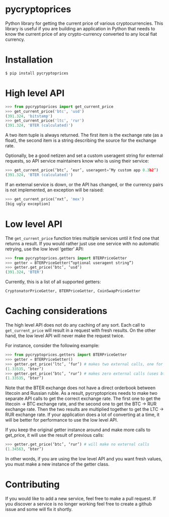 pycryptoprices
==============

Python library for getting the current price of various cryptocurrencies.
This library is useful if you are building an application in Python that needs
to know the current price of any crypto-currency converted to any local fiat currency.

Installation
============

```
$ pip install pycryptoprices
```

High level API
==============

```python
>>> from pycryptoprices import get_current_price
>>> get_current_price('btc', 'usd')
(391.324, 'bitstamp')
>>> get_current_price('ltc', 'rur')
(391.324, 'BTER (calculated)')
```
A two item tuple is always returned. The first item is the exchange  rate (as a float), the second
item is a string describing the source for the exchange rate.

Optionally, be a good netizen and set a custom useragent string for
external requests, so API service maintainers know who is using their service:

```python
>>> get_current_price(‘btc’, ‘eur’, useragent=‘My custom app 0.3b2’)
(391.324, 'BTER (calculated)')
```

If an external service is down, or the API has changed, or the
currency pairs is not implemented, an exception will be raised:

```python
>>> get_current_price(‘nxt’, 'mex')
[big ugly exception]
```

Low level API
=============

The `get_current_price` function tries multiple services until it find one that returns a result.
If you would rather just use one service with no automatic retrying, use the low level ‘getter’ API:

```python
>>> from pycryptoprices.getters import BTERPriceGetter
>>> getter = BTERPriceGetter(“optional useragent string”)
>>> getter.get_price(‘btc’, ‘usd’)
(391.324, 'BTER')
```

Currently, this is a list of all supported getters:

```
CryptonatorPriceGetter, BTERPriceGetter, CoinSwapPriceGetter
```

Caching considerations
======================

The high level API does not do any caching of any sort. Each call to `get_current_price` will result in a
request with fresh results. On the other hand, the low level API will never make the request twice.

For instance, consider the following example:

```python
>>> from pycryptoprices.getters import BTERPriceGetter
>>> getter = BTERPriceGetter()
>>> getter.get_price(‘ltc’, ‘fur’) # makes two external calls, one for ltc->btc, one for btc->rur
(1.33535, ‘bter’)
>>> getter.get_price(‘btc’, ‘rur’) # makes zero external calls (uses btc-> rur result from last call)
(1.33535, ‘bter’)
```

Note that the BTER exchange does not have a direct orderbook between litecoin and Russian ruble. As a result, pycryptoprices
needs to make two separate API calls to get the correct exchange rate. The first one to get the litecoin -> BTC
exchange rate, and the second one to get the BTC -> RUR exchange rate. Then the two results are multiplied together
to get the LTC -> RUR exchange rate. If your application does a lot of converting at a time, it will be better
for performance to use the low level API.

If you keep the original getter instance around and make more calls to get_price, it will use the result of previous calls:

```python
>>> getter.get_price(‘btc’, ‘rur’) # will make no external calls
(1.34563, ‘bter’)
```

In other words, if you are using the low level API and you want fresh values, you must make a new instance of the getter class.

Contributing
============

If you would like to add a new service, feel free to make a pull request.
If you discover a service is no longer working feel free to create a github issue and some will fix it shortly.